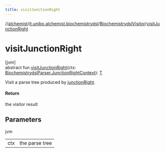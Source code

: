 ```yaml
---
title: visitJunctionRight
---
```

//[alchemist](../../../index.html)/[it.unibo.alchemist.biochemistrydsl](../index.html)/[BiochemistrydslVisitor](index.html)/[visitJunctionRight](visit-junction-right.html)



# visitJunctionRight



[jvm]\
abstract fun [visitJunctionRight](visit-junction-right.html)(ctx: [BiochemistrydslParser.JunctionRightContext](../-biochemistrydsl-parser/-junction-right-context/index.html)): [T](../../it.unibo.alchemist.model.implementations.reactions/-chemical-reaction/index.html)



Visit a parse tree produced by [junctionRight](../-biochemistrydsl-parser/junction-right.html).



#### Return



the visitor result



## Parameters


jvm

| | |
|---|---|
| ctx | the parse tree |




